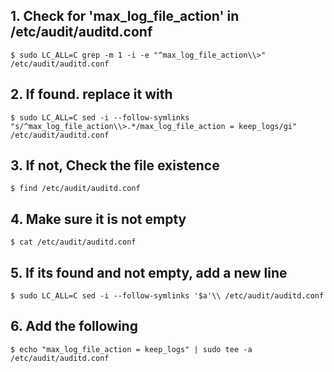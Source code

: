 ## 1. Check for 'max_log_file_action' in /etc/audit/auditd.conf
    $ sudo LC_ALL=C grep -m 1 -i -e "^max_log_file_action\\>" /etc/audit/auditd.conf

## 2. If found. replace it with 
    $ sudo LC_ALL=C sed -i --follow-symlinks "s/^max_log_file_action\\>.*/max_log_file_action = keep_logs/gi" /etc/audit/auditd.conf

## 3. If not, Check the file existence
    $ find /etc/audit/auditd.conf

## 4. Make sure it is not empty
    $ cat /etc/audit/auditd.conf

## 5. If its found and not empty, add a new line
    $ sudo LC_ALL=C sed -i --follow-symlinks '$a'\\ /etc/audit/auditd.conf

## 6. Add the following
    $ echo "max_log_file_action = keep_logs" | sudo tee -a /etc/audit/auditd.conf

